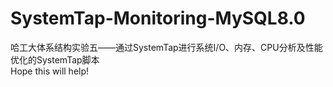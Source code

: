 # SystemTap-Monitoring-MySQL8.0
哈工大体系结构实验五——通过SystemTap进行系统I/O、内存、CPU分析及性能优化的SystemTap脚本
<br>
Hope this will help!
